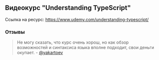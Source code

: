 ## Видеокурс "Understanding TypeScript"

Ссылка на ресурс: https://www.udemy.com/understanding-typescript/

### Отзывы
> Не могу сказать, что курс очень хорош, но как обзор возможностей и синтаксиса языка вполне подходит, свои деньги окупает. - [@yakartoev](https://github.com/yakartoev)


